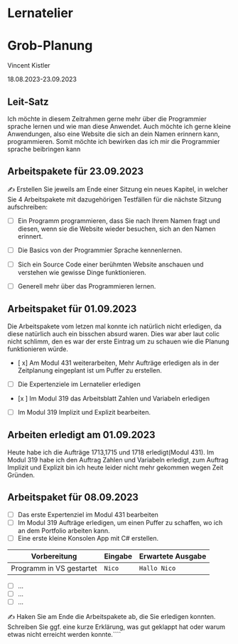 # Lernatelier

#  Grob-Planung

Vincent Kistler

18.08.2023-23.09.2023

## Leit-Satz

Ich möchte in diesem Zeitrahmen gerne mehr über die Programmier sprache lernen und wie man diese Anwendet. Auch möchte ich gerne kleine Anwendungen, also eine Website die sich an dein Namen erinnern kann, programmieren. Somit möchte ich bewirken das ich mir die Programmier sprache beibringen kann

## Arbeitspakete für 23.09.2023

✍️ Erstellen Sie jeweils am Ende einer Sitzung ein neues Kapitel, in welcher Sie 4 Arbeitspakete mit dazugehörigen Testfällen für die nächste Sitzung aufschreiben:

- [ ] Ein Programm programmieren, dass Sie nach Ihrem Namen fragt und diesen, wenn sie die Website wieder besuchen, sich an den Namen erinnert.
- [ ] Die Basics von der Programmier Sprache kennenlernen.
- [ ] Sich ein Source Code einer berühmten Website anschauen und verstehen wie gewisse Dinge funktionieren.
- [ ] Generell mehr über das Programmieren lernen.



## Arbeitspaket für 01.09.2023

Die Arbeitspakete vom letzen mal konnte ich natürlich nicht erledigen, da diese natürlich auch ein bisschen absurd waren. Dies war aber laut colic nicht schlimm, den es war der erste Eintrag um zu schauen wie die Planung funktionieren würde.

- [ x] Am Modul 431 weiterarbeiten, Mehr Aufträge erledigen als in der Zeitplanung eingeplant ist um Puffer zu erstellen.
- [ ] Die Expertenziele im Lernatelier erledigen
- [x ] Im Modul 319 das Arbeitsblatt Zahlen und Variabeln erledigen
- [ ] Im Modul 319 Implizit und Explizit bearbeiten.


## Arbeiten erledigt am 01.09.2023

Heute habe ich die Aufträge 1713,1715 und 1718 erledigt(Modul 431). Im Modul 319 habe ich den Auftrag Zahlen und Variabeln erledigt, zum Auftrag Implizit und Explizit bin ich heute leider nicht mehr gekommen wegen Zeit Gründen.


## Arbeitspaket für 08.09.2023

- [ ] Das erste Expertenziel im Modul 431 bearbeiten
- [ ] Im Modul 319 Aufträge erledigen, um einen Puffer zu schaffen, wo ich an dem Portfolio arbeiten kann.
- [ ] Eine erste kleine Konsolen App mit C# erstellen.

| Vorbereitung             | Eingabe | Erwartete Ausgabe |
| ------------------------ | ------- | ----------------- |
| Programm in VS gestartet | `Nico`  | `Hallo Nico`      |

- [ ] ...
- [ ] ...
- [ ] ...

✍️  Haken Sie am Ende die Arbeitspakete ab, die Sie erledigen konnten. Schreiben Sie ggf. eine kurze Erklärung, was gut geklappt hat oder warum etwas nicht erreicht werden konnte.````
